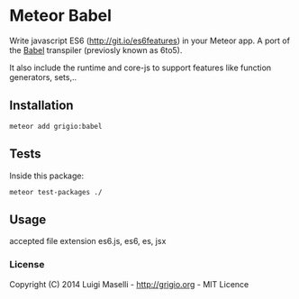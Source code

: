 # Meteor Babel

Write javascript ES6 (http://git.io/es6features) in your Meteor app. A port of the [Babel](https://babeljs.io) transpiler (previosly known as 6to5).

It also include the runtime and core-js to support features like function generators, sets,..
 
## Installation
 
```
meteor add grigio:babel
```

## Tests

Inside this package:

```
meteor test-packages ./
```

## Usage
 
accepted file extension es6.js, es6, es, jsx

### License

Copyright (C) 2014 Luigi Maselli - http://grigio.org - MIT Licence